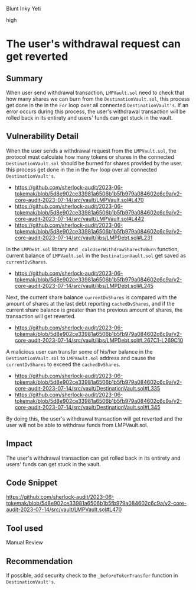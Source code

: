 Blunt Inky Yeti

high

# The user's withdrawal request can get reverted
## Summary
When user send withdrawal transaction, `LMPVault.sol` need to check that how many shares we can burn from the `DestinationVault.sol`, this process get done in the in the `For` loop over all connected `DestinationVault's`. If an error occurs during this process, the user's withdrawal transaction will be rolled back in its entirety and users' funds can get stuck in the vault.

## Vulnerability Detail
When the user sends a withdrawal request from the `LMPVault.sol`, the protocol must calculate how many tokens or shares in the connected `DestinationVault.sol` should be burned for shares provided by the user. this process get done in the in the `For` loop over all connected `DestinationVault's`.

- https://github.com/sherlock-audit/2023-06-tokemak/blob/5d8e902ce33981a6506b1b5fb979a084602c6c9a/v2-core-audit-2023-07-14/src/vault/LMPVault.sol#L470
- https://github.com/sherlock-audit/2023-06-tokemak/blob/5d8e902ce33981a6506b1b5fb979a084602c6c9a/v2-core-audit-2023-07-14/src/vault/LMPVault.sol#L442
- https://github.com/sherlock-audit/2023-06-tokemak/blob/5d8e902ce33981a6506b1b5fb979a084602c6c9a/v2-core-audit-2023-07-14/src/vault/libs/LMPDebt.sol#L231

In the `LMPDebt.sol` library and `_calcUserWithdrawSharesToBurn` function, current balance of `LMPVault.sol` in the `DestinationVault.sol` get saved as `currentDvShares`.
- https://github.com/sherlock-audit/2023-06-tokemak/blob/5d8e902ce33981a6506b1b5fb979a084602c6c9a/v2-core-audit-2023-07-14/src/vault/libs/LMPDebt.sol#L245

Next, the current share balance `currentDvShares` is compared with the amount of shares at the last debt reporting `cachedDvShares`, and if the current share balance is greater than the previous amount of shares, the transaction will get reverted.
- https://github.com/sherlock-audit/2023-06-tokemak/blob/5d8e902ce33981a6506b1b5fb979a084602c6c9a/v2-core-audit-2023-07-14/src/vault/libs/LMPDebt.sol#L267C1-L269C10

A malicious user can transfer some of his/her balance in the `DestinationVault.sol` to `LMPVault.sol` address and cause the `currentDvShares` to exceed the `cachedDvShares`.
- https://github.com/sherlock-audit/2023-06-tokemak/blob/5d8e902ce33981a6506b1b5fb979a084602c6c9a/v2-core-audit-2023-07-14/src/vault/DestinationVault.sol#L335
- https://github.com/sherlock-audit/2023-06-tokemak/blob/5d8e902ce33981a6506b1b5fb979a084602c6c9a/v2-core-audit-2023-07-14/src/vault/DestinationVault.sol#L345

By doing this, the user's withdrawal transaction will get reverted and the user will not be able to withdraw funds from LMPVault.sol.

## Impact
The user's withdrawal transaction can get rolled back in its entirety and users' funds can get stuck in the vault.

## Code Snippet
https://github.com/sherlock-audit/2023-06-tokemak/blob/5d8e902ce33981a6506b1b5fb979a084602c6c9a/v2-core-audit-2023-07-14/src/vault/LMPVault.sol#L470

## Tool used
Manual Review

## Recommendation
If possible, add security check to the `_beforeTokenTransfer` function in `DestinationVault's`.